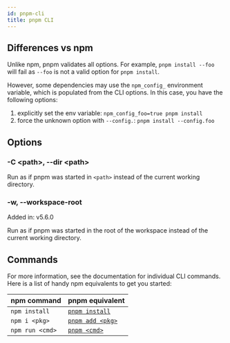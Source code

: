 ```yaml
---
id: pnpm-cli
title: pnpm CLI
---
```


## Differences vs npm

Unlike npm, pnpm validates all options. For example, `pnpm install --foo` will
fail as `--foo` is not a valid option for `pnpm install`.

However, some dependencies may use the `npm_config_` environment variable, which
is populated from the CLI options. In this case, you have the following options:

1. explicitly set the env variable: `npm_config_foo=true pnpm install`
1. force the unknown option with `--config.`: `pnpm install --config.foo`

## Options

### -C &lt;path\>, --dir &lt;path\>

Run as if pnpm was started in `<path>` instead of the current working directory.

### -w, --workspace-root

Added in: v5.6.0

Run as if pnpm was started in the root of the workspace instead of the current
working directory.

## Commands

For more information, see the documentation for individual CLI commands. Here is
a list of handy npm equivalents to get you started:

| npm command     | pnpm equivalent    |
|-----------------|--------------------|
| `npm install`   | [`pnpm install`]   |
| `npm i <pkg>`   | [`pnpm add <pkg>`] |
| `npm run <cmd>` | [`pnpm <cmd>`]     |

[`pnpm install`]: ./cli/install.md
[`pnpm add <pkg>`]: ./cli/add.md
[`pnpm <cmd>`]: ./cli/exec.md
